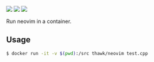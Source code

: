 ![](https://images.microbadger.com/badges/image/thawk/neovim.svg)
![](https://images.microbadger.com/badges/commit/thawk/neovim.svg)
![](https://images.microbadger.com/badges/version/thawk/neovim.svg)

Run neovim in a container.

## Usage

```sh
$ docker run -it -v $(pwd):/src thawk/neovim test.cpp
```

